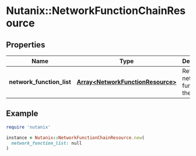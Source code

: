 # Nutanix::NetworkFunctionChainResource

## Properties

| Name | Type | Description | Notes |
| ---- | ---- | ----------- | ----- |
| **network_function_list** | [**Array&lt;NetworkFunctionResource&gt;**](NetworkFunctionResource.md) | Referenced network functions in the chain. | [optional] |

## Example

```ruby
require 'nutanix'

instance = Nutanix::NetworkFunctionChainResource.new(
  network_function_list: null
)
```

